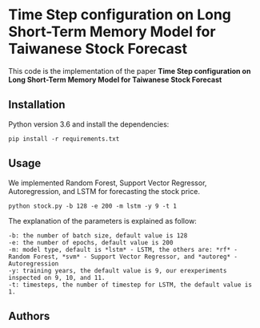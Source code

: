 # Time Step configuration on Long Short-Term Memory Model for Taiwanese Stock Forecast

This code is the implementation of the paper **Time Step configuration on Long Short-Term Memory Model for Taiwanese Stock Forecast**

## Installation

Python version 3.6 and install the dependencies:

```
pip install -r requirements.txt
```

## Usage

We implemented Random Forest, Support Vector Regressor, Autoregression, and LSTM for forecasting the stock price.

```
python stock.py -b 128 -e 200 -m lstm -y 9 -t 1
```

The explanation of the parameters is explained as follow:

```
-b: the number of batch size, default value is 128
-e: the number of epochs, default value is 200
-m: model type, default is *lstm* - LSTM, the others are: *rf* - Random Forest, *svm* - Support Vector Regressor, and *autoreg* - Autoregression
-y: training years, the default value is 9, our erexperiments inspected on 9, 10, and 11.
-t: timesteps, the number of timestep for LSTM, the default value is 1.
```

## Authors
